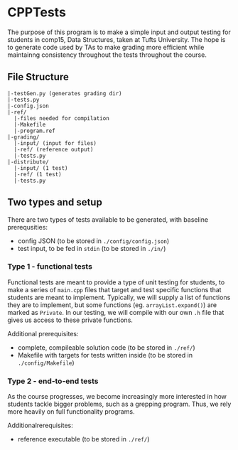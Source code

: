 # CPPTests

The purpose of this program is to make a simple input and output testing for students in comp15, Data Structures, taken at Tufts University. The hope is to generate code used by TAs to make grading more efficient while maintainng consistency throughout the tests throughout the course. 

## File Structure
```
|-testGen.py (generates grading dir)
|-tests.py
|-config.json
|-ref/
  |-files needed for compilation
  |-Makefile
  |-program.ref
|-grading/
  |-input/ (input for files)
  |-ref/ (reference output)
  |-tests.py
|-distribute/
  |-input/ (1 test)
  |-ref/ (1 test)
  |-tests.py
```

## Two types and setup
There are two types of tests available to be generated, with baseline prerequsities:
* config JSON (to be stored in `./config/config.json`)
* test input, to be fed in `stdin` (to be stored in `./in/`)

### Type 1 - functional tests

Functional tests are meant to provide a type of unit testing for students, to make a series of `main.cpp` files that target and test specific functions that students are meant to implement. Typically, we will supply a list of functions they are to implement, but some functions (eg. `arrayList.expand()`) are marked as `Private`. In our testing, we will compile with our own `.h` file that gives us access to these private functions.

Additional prerequisites:
* complete, compileable solution code (to be stored in `./ref/`)
* Makefile with targets for tests written inside (to be stored in `./config/Makefile`)

### Type 2 - end-to-end tests

As the course progresses, we become increasingly more interested in how students tackle bigger problems, such as a grepping program. Thus, we rely more heavily on full functionality programs. 

Additionalrerequisites:
* reference executable (to be stored in `./ref/`)
